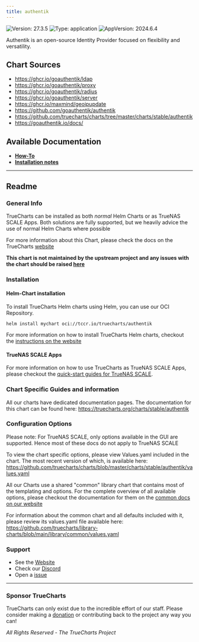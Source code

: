 ```yaml
---
title: authentik
---
```


![Version: 27.3.5](https://img.shields.io/badge/Version-27.3.5-informational?style=flat-square) ![Type: application](https://img.shields.io/badge/Type-application-informational?style=flat-square) ![AppVersion: 2024.6.4](https://img.shields.io/badge/AppVersion-2024.6.4-informational?style=flat-square)

Authentik is an open-source Identity Provider focused on flexibility and versatility.

## Chart Sources

- https://ghcr.io/goauthentik/ldap
- https://ghcr.io/goauthentik/proxy
- https://ghcr.io/goauthentik/radius
- https://ghcr.io/goauthentik/server
- https://ghcr.io/maxmind/geoipupdate
- https://github.com/goauthentik/authentik
- https://github.com/truecharts/charts/tree/master/charts/stable/authentik
- https://goauthentik.io/docs/

## Available Documentation

- [**How-To**](./how_to)
- [**Installation notes**](./installation_notes)


---

## Readme


### General Info

TrueCharts can be installed as both _normal_ Helm Charts or as TrueNAS SCALE Apps.
Both solutions are fully supported, but we heavily advice the use of normal Helm Charts where possible

For more information about this Chart, please check the docs on the TrueCharts [website](https://truecharts.org/charts/stable/authentik)

**This chart is not maintained by the upstream project and any issues with the chart should be raised [here](https://github.com/truecharts/charts/issues/new/choose)**

### Installation

#### Helm-Chart installation

To install TrueCharts Helm charts using Helm, you can use our OCI Repository.

`helm install mychart oci://tccr.io/truecharts/authentik`

For more information on how to install TrueCharts Helm charts, checkout the [instructions on the website](/guides)


#### TrueNAS SCALE Apps

For more information on how to use TrueCharts as TrueNAS SCALE Apps, please checkout the [quick-start guides for TrueNAS SCALE](/deprecated/scale).

### Chart Specific Guides and information

All our charts have dedicated documentation pages.
The documentation for this chart can be found here:
https://truecharts.org/charts/stable/authentik

### Configuration Options

Please note: For TrueNAS SCALE, only options available in the GUI are supported.
Hence most of these docs do not apply to TrueNAS SCALE

To view the chart specific options, please view Values.yaml included in the chart.
The most recent version of which, is available here: https://github.com/truecharts/charts/blob/master/charts/stable/authentik/values.yaml

All our Charts use a shared "common" library chart that contains most of the templating and options.
For the complete overview of all available options, please checkout the documentation for them on the [common docs on our website](/common)

For information about the common chart and all defaults included with it, please review its values.yaml file available here: https://github.com/truecharts/library-charts/blob/main/library/common/values.yaml

### Support

- See the [Website](https://truecharts.org)
- Check our [Discord](https://discord.gg/tVsPTHWTtr)
- Open a [issue](https://github.com/truecharts/charts/issues/new/choose)

---

### Sponsor TrueCharts

TrueCharts can only exist due to the incredible effort of our staff.
Please consider making a [donation](/general/sponsor) or contributing back to the project any way you can!

_All Rights Reserved - The TrueCharts Project_

